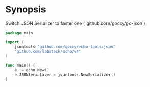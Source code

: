 # Synopsis

Switch JSON Serializer to faster one ( github.com/goccy/go-json )

```go
package main

import (
    jsontools "github.com/goccy/echo-tools/json"
    "github.com/labstack/echo/v4"
)

func main() {
   	e := echo.New()
	e.JSONSerializer = jsontools.NewSerializer()
}
```
